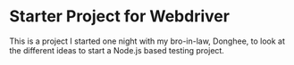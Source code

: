 # Starter Project for Webdriver
This is a project I started one night with my bro-in-law, Donghee, to look
at the different ideas to start a Node.js based testing project. 